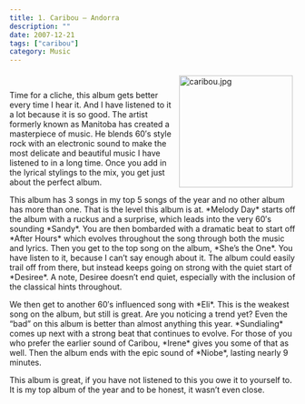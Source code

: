 ```yaml
---
title: 1. Caribou – Andorra
description: ""
date: 2007-12-21
tags: ["caribou"]
category: Music
---
```



<p><img src="https://web.archive.org/web/20131211093735im_/http://mytungsten.net/wp-content//uploads/2007/12/caribou.jpg" alt="caribou.jpg" border="0" width="200" height="197" align="right" style="padding: 5px;"><br>

Time for a cliche, this album gets better every time I hear it. And I have listened to it a lot because it is so good.  The artist formerly known as Manitoba has created a masterpiece of music.  He blends 60′s style rock with an electronic sound to make the most delicate and beautiful music I have listened to in a long time. Once you add in the lyrical stylings to the mix, you get just about the perfect album.</p>

<p>This album has 3 songs in my top 5 songs of the year and no other album has more than one.  That is the level this album is at.  *Melody Day* starts off the album with a ruckus and a surprise, which leads into the very 60′s sounding *Sandy*.  You are then bombarded with a dramatic beat to start off *After Hours* which evolves throughout the song through both the music and lyrics.  Then you get to the top song on the album, *She’s the One*.  You have listen to it, because I can’t say enough about it.  The album could easily trail off from there, but instead keeps going on strong with the quiet start of *Desiree*.  A note, Desiree doesn’t end quiet, especially with the inclusion of the classical hints throughout.</p>

<p>We then get to another 60′s influenced song with *Eli*.  This is the weakest song on the album, but still is great. Are you noticing a trend yet?  Even the “bad” on this album is better than almost anything this year.  *Sundialing* comes up next with a strong beat that continues to evolve.  For those of you who prefer the earlier sound of Caribou, *Irene* gives you some of that as well.  Then the album ends with the epic sound of *Niobe*, lasting nearly 9 minutes.</p>

<p>This album is great, if you have not listened to this you owe it to yourself to.  It is my top album of the year and to be honest, it wasn’t even close.</p>
